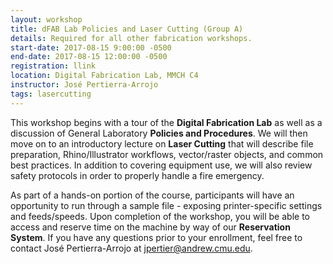 ```yaml
---
layout: workshop
title: dFAB Lab Policies and Laser Cutting (Group A)
details: Required for all other fabrication workshops.
start-date: 2017-08-15 9:00:00 -0500
end-date: 2017-08-15 12:00:00 -0500
registration: llink
location: Digital Fabrication Lab, MMCH C4
instructor: José Pertierra-Arrojo
tags: lasercutting
---
```


This workshop begins with a tour of the **Digital Fabrication Lab** as well as a discussion of General Laboratory **Policies and Procedures**. We will then move on to an introductory lecture on **Laser Cutting** that will describe file preparation, Rhino/Illustrator workflows, vector/raster objects, and common best practices. In addition to covering equipment use, we will also review safety protocols in order to properly handle a fire emergency.

As part of a hands-on portion of the course, participants will have an opportunity to run through a sample file - exposing printer-specific settings and feeds/speeds. Upon completion of the workshop, you will be able to access and reserve time on the machine by way of our **Reservation System**. If you have any questions prior to your enrollment, feel free to contact José Pertierra-Arrojo at jpertier@andrew.cmu.edu.
